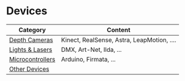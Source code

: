 # Devices

| Category | Content |
|---|---|
| [Depth Cameras](depthcameras.md) | Kinect, RealSense, Astra, LeapMotion, .... | 
| [Lights & Lasers](lightsandlasers.md) | DMX, Art-Net, Ilda, ... |
| [Microcontrollers](microcontrollers.md) | Arduino, Firmata, ... |
| [Other Devices](other-devices.md) | |